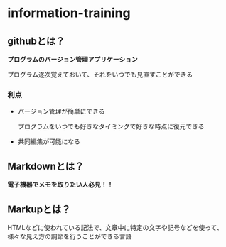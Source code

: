 # information-training

## githubとは？

**プログラムのバージョン管理アプリケーション**

プログラム逐次覚えておいて、それをいつでも見直すことができる

### 利点
* バージョン管理が簡単にできる

    プログラムをいつでも好きなタイミングで好きな時点に復元できる

* 共同編集が可能になる

## Markdownとは？

**電子機器でメモを取りたい人必見！！**

## Markupとは？
HTMLなどに使われている記法で、文章中に特定の文字や記号などを使って、様々な見え方の調節を行うことができる言語


